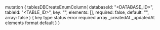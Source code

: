 mutation {
    tablesDBCreateEnumColumn(
        databaseId: "<DATABASE_ID>",
        tableId: "<TABLE_ID>",
        key: "",
        elements: [],
        required: false,
        default: "<DEFAULT>",
        array: false
    ) {
        key
        type
        status
        error
        required
        array
        _createdAt
        _updatedAt
        elements
        format
        default
    }
}
